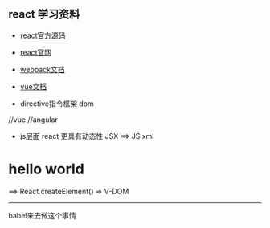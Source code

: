 ## react 学习资料

- [react官方源码](https://github.com/facebook/react)

- [react官网](https://facebook.github.io/react/)

- [webpack文档](https://webpack.github.io/docs/)

- [vue文档](https://github.com/vuejs/vue)

- directive指令框架 dom

<div v-bind:click="click"></div>
<script type="text/javascript">
	{
		method:{
			click:function
		}
	}
</script>
<div ng-click="click"></div>
<script type="text/javascript">
	angular.module(()=>{
		scope.click = ()=>{}
	})
</script>
//vue 
//angular


- js层面
react  更具有动态性 JSX  ==> JS xml

<h1>hello world</h1> ==> React.createElement() => V-DOM




------------

babel来去做这个事情










